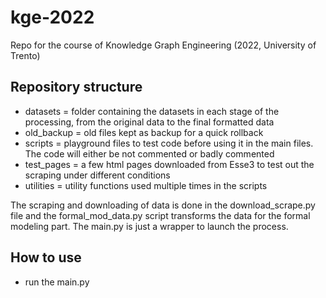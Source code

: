 # kge-2022
Repo for the course of Knowledge Graph Engineering (2022, University of Trento)

## Repository structure
- datasets = folder containing the datasets in each stage of the processing, from the original data to the final formatted data
- old_backup = old files kept as backup for a quick rollback
- scripts = playground files to test code before using it in the main files. The code will either be not commented or badly commented
- test_pages = a few html pages downloaded from Esse3 to test out the scraping under different conditions
- utilities = utility functions used multiple times in the scripts

The scraping and downloading of data is done in the download_scrape.py file and the formal_mod_data.py script transforms the data for the formal modeling part. The main.py is just a wrapper to launch the process.

## How to use
- run the main.py